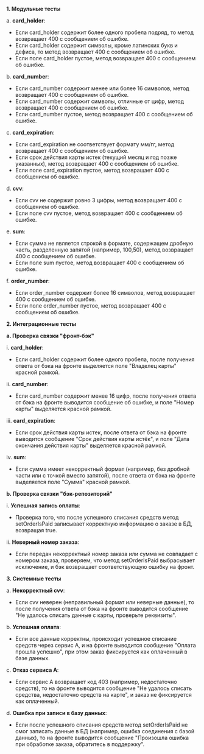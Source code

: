 **1\. Модульные тесты**

a. **card_holder**:

-   Если card_holder содержит более одного пробела подряд, то метод возвращает 400 с сообщением об ошибке.
-   Если card_holder содержит символы, кроме латинских букв и дефиса, то метод возвращает 400 с сообщением об ошибке.
-   Если поле card_holder пустое, метод возвращает 400 с сообщением об ошибке.

b. **card_number**:

-   Если card_number содержит менее или более 16 символов, метод возвращает 400 с сообщением об ошибке.
-   Если card_number содержит символы, отличные от цифр, метод возвращает 400 с сообщением об ошибке.
-   Если card_number пустое, метод возвращает 400 с сообщением об ошибке.

c. **card_expiration**:

-   Если card_expiration не соответствует формату мм/гг, метод возвращает 400 с сообщением об ошибке.
-   Если срок действия карты истек (текущий месяц и год позже указанных), метод возвращает 400 с сообщением об ошибке.
-   Если поле card_expiration пустое, метод возвращает 400 с сообщением об ошибке.

d. **cvv**:

-   Если cvv не содержит ровно 3 цифры, метод возвращает 400 с сообщением об ошибке.
-   Если поле cvv пустое, метод возвращает 400 с сообщением об ошибке.

e. **sum**:

-   Если сумма не является строкой в формате, содержащем дробную часть, разделенную запятой (например, 100,50), метод возвращает 400 с сообщением об ошибке.
-   Если поле sum пустое, метод возвращает 400 с сообщением об ошибке.

f. **order_number**:

-   Если order_number содержит более 16 символов, метод возвращает 400 с сообщением об ошибке.
-   Если поле order_number пустое, метод возвращает 400 с сообщением об ошибке.

**2\. Интеграционные тесты**

**a. Проверка связки "фронт-бэк"**

i. **card_holder**:

-   Если card_holder содержит более одного пробела, после получения ответа от бэка на фронте выделяется поле "Владелец карты" красной рамкой.

ii. **card_number**:

-   Если card_number содержит менее 16 цифр, после получения ответа от бэка на фронте выводится сообщение об ошибке, и поле "Номер карты" выделяется красной рамкой.

iii. **card_expiration**:

-   Если срок действия карты истек, после ответа от бэка на фронте выводится сообщение "Срок действия карты истёк", и поле "Дата окончания действия карты" выделяется красной рамкой.

iv. **sum**:

-   Если сумма имеет некорректный формат (например, без дробной части или с точкой вместо запятой), после ответа от бэка на фронте выделяется поле "Сумма" красной рамкой.

**b. Проверка связки "бэк-репозиторий"**

i. **Успешная запись оплаты**:

-   Проверка того, что после успешного списания средств метод setOrderIsPaid записывает корректную информацию о заказе в БД, возвращая true.

ii. **Неверный номер заказа**:

-   Если передан некорректный номер заказа или сумма не совпадает с номером заказа, проверяем, что метод setOrderIsPaid выбрасывает исключение, и бэк возвращает соответствующую ошибку на фронт.

**3\. Системные тесты**

a. **Некорректный cvv**:

-   Если cvv неверен (неправильный формат или неверные данные), то после получения ответа от бэка на фронте выводится сообщение "Не удалось списать данные с карты, проверьте реквизиты".

b. **Успешная оплата**:

-   Если все данные корректны, происходит успешное списание средств через сервис А, и на фронте выводится сообщение "Оплата прошла успешно", при этом заказ фиксируется как оплаченный в базе данных.

c. **Отказ сервиса А**:

-   Если сервис А возвращает код 403 (например, недостаточно средств), то на фронте выводится сообщение "Не удалось списать средства, недостаточно средств на карте", и заказ не фиксируется как оплаченный.

d. **Ошибка при записи в базу данных**:

-   Если после успешного списания средств метод setOrderIsPaid не смог записать данные в БД (например, ошибка соединения с базой данных), то на фронте выводится сообщение "Произошла ошибка при обработке заказа, обратитесь в поддержку". 